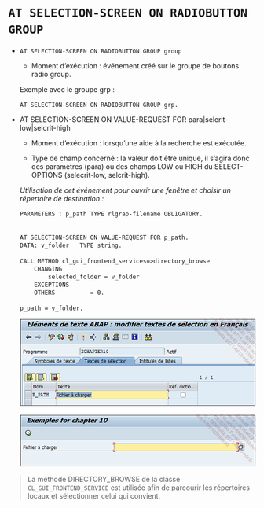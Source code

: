 # **`AT SELECTION-SCREEN ON RADIOBUTTON GROUP`**

- `AT SELECTION-SCREEN ON RADIOBUTTON GROUP group`

  - Moment d’exécution : événement créé sur le groupe de boutons radio group.

  Exemple avec le groupe grp :

  ```JS
  AT SELECTION-SCREEN ON RADIOBUTTON GROUP grp.
  ```

- AT SELECTION-SCREEN ON VALUE-REQUEST FOR para|selcrit-low|selcrit-high

  - Moment d’exécution : lorsqu’une aide à la recherche est exécutée.

  - Type de champ concerné : la valeur doit être unique, il s’agira donc des paramètres (para) ou des champs LOW ou HIGH du SELECT-OPTIONS (selecrit-low, selcrit-high).

  _Utilisation de cet événement pour ouvrir une fenêtre et choisir un répertoire de destination :_

  ```JS
  PARAMETERS : p_path TYPE rlgrap-filename OBLIGATORY.


  AT SELECTION-SCREEN ON VALUE-REQUEST FOR p_path.
  DATA: v_folder   TYPE string.

  CALL METHOD cl_gui_frontend_services=>directory_browse
      CHANGING
          selected_folder = v_folder
      EXCEPTIONS
      OTHERS          = 0.

  p_path = v_folder.
  ```

  ![](../../99%20-%20Ressources/12_Screen%20-%2004%20-%2006%20-%2001.png)

  ![](../../99%20-%20Ressources/12_Screen%20-%2004%20-%2006%20-%2002.png)

> La méthode DIRECTORY_BROWSE de la classe `CL_GUI_FRONTEND_SERVICE` est utilisée afin de parcourir les répertoires locaux et sélectionner celui qui convient.
